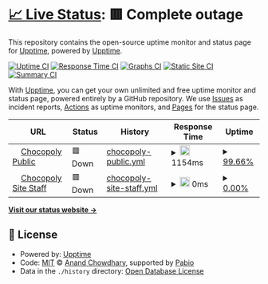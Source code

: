 # [📈 Live Status](https://demo.upptime.js.org): <!--live status--> **🟥 Complete outage**

This repository contains the open-source uptime monitor and status page for [Upptime](https://upptime.js.org), powered by [Upptime](https://github.com/upptime/upptime).

[![Uptime CI](https://github.com/chocopoly-epfl/status/workflows/Uptime%20CI/badge.svg)](https://github.com/chocopoly-epfl/status/actions?query=workflow%3A%22Uptime+CI%22)
[![Response Time CI](https://github.com/chocopoly-epfl/status/workflows/Response%20Time%20CI/badge.svg)](https://github.com/chocopoly-epfl/status/actions?query=workflow%3A%22Response+Time+CI%22)
[![Graphs CI](https://github.com/chocopoly-epfl/status/workflows/Graphs%20CI/badge.svg)](https://github.com/chocopoly-epfl/status/actions?query=workflow%3A%22Graphs+CI%22)
[![Static Site CI](https://github.com/chocopoly-epfl/status/workflows/Static%20Site%20CI/badge.svg)](https://github.com/chocopoly-epfl/status/actions?query=workflow%3A%22Static+Site+CI%22)
[![Summary CI](https://github.com/chocopoly-epfl/status/workflows/Summary%20CI/badge.svg)](https://github.com/chocopoly-epfl/status/actions?query=workflow%3A%22Summary+CI%22)

With [Upptime](https://upptime.js.org), you can get your own unlimited and free uptime monitor and status page, powered entirely by a GitHub repository. We use [Issues](https://github.com/upptime/upptime/issues) as incident reports, [Actions](https://github.com/chocopoly-epfl/status/actions) as uptime monitors, and [Pages](https://demo.upptime.js.org) for the status page.

<!--start: status pages-->
<!-- This summary is generated by Upptime (https://github.com/upptime/upptime) -->
<!-- Do not edit this manually, your changes will be overwritten -->
<!-- prettier-ignore -->
| URL | Status | History | Response Time | Uptime |
| --- | ------ | ------- | ------------- | ------ |
| <img alt="" src="https://icons.duckduckgo.com/ip3/chocopoly.ch.ico" height="13"> [Chocopoly Public](https://chocopoly.ch) | 🟥 Down | [chocopoly-public.yml](https://github.com/chocopoly-epfl/agep-status/commits/HEAD/history/chocopoly-public.yml) | <details><summary><img alt="Response time graph" src="./graphs/chocopoly-public/response-time-week.png" height="20"> 1154ms</summary><br><a href="https://chocopoly-epfl.github.io/status/history/chocopoly-public"><img alt="Response time 722" src="https://img.shields.io/endpoint?url=https%3A%2F%2Fraw.githubusercontent.com%2Fchocopoly-epfl%2Fagep-status%2FHEAD%2Fapi%2Fchocopoly-public%2Fresponse-time.json"></a><br><a href="https://chocopoly-epfl.github.io/status/history/chocopoly-public"><img alt="24-hour response time 3676" src="https://img.shields.io/endpoint?url=https%3A%2F%2Fraw.githubusercontent.com%2Fchocopoly-epfl%2Fagep-status%2FHEAD%2Fapi%2Fchocopoly-public%2Fresponse-time-day.json"></a><br><a href="https://chocopoly-epfl.github.io/status/history/chocopoly-public"><img alt="7-day response time 1154" src="https://img.shields.io/endpoint?url=https%3A%2F%2Fraw.githubusercontent.com%2Fchocopoly-epfl%2Fagep-status%2FHEAD%2Fapi%2Fchocopoly-public%2Fresponse-time-week.json"></a><br><a href="https://chocopoly-epfl.github.io/status/history/chocopoly-public"><img alt="30-day response time 723" src="https://img.shields.io/endpoint?url=https%3A%2F%2Fraw.githubusercontent.com%2Fchocopoly-epfl%2Fagep-status%2FHEAD%2Fapi%2Fchocopoly-public%2Fresponse-time-month.json"></a><br><a href="https://chocopoly-epfl.github.io/status/history/chocopoly-public"><img alt="1-year response time 722" src="https://img.shields.io/endpoint?url=https%3A%2F%2Fraw.githubusercontent.com%2Fchocopoly-epfl%2Fagep-status%2FHEAD%2Fapi%2Fchocopoly-public%2Fresponse-time-year.json"></a></details> | <details><summary><a href="https://chocopoly-epfl.github.io/status/history/chocopoly-public">99.66%</a></summary><a href="https://chocopoly-epfl.github.io/status/history/chocopoly-public"><img alt="All-time uptime 88.51%" src="https://img.shields.io/endpoint?url=https%3A%2F%2Fraw.githubusercontent.com%2Fchocopoly-epfl%2Fagep-status%2FHEAD%2Fapi%2Fchocopoly-public%2Fuptime.json"></a><br><a href="https://chocopoly-epfl.github.io/status/history/chocopoly-public"><img alt="24-hour uptime 97.61%" src="https://img.shields.io/endpoint?url=https%3A%2F%2Fraw.githubusercontent.com%2Fchocopoly-epfl%2Fagep-status%2FHEAD%2Fapi%2Fchocopoly-public%2Fuptime-day.json"></a><br><a href="https://chocopoly-epfl.github.io/status/history/chocopoly-public"><img alt="7-day uptime 99.66%" src="https://img.shields.io/endpoint?url=https%3A%2F%2Fraw.githubusercontent.com%2Fchocopoly-epfl%2Fagep-status%2FHEAD%2Fapi%2Fchocopoly-public%2Fuptime-week.json"></a><br><a href="https://chocopoly-epfl.github.io/status/history/chocopoly-public"><img alt="30-day uptime 97.88%" src="https://img.shields.io/endpoint?url=https%3A%2F%2Fraw.githubusercontent.com%2Fchocopoly-epfl%2Fagep-status%2FHEAD%2Fapi%2Fchocopoly-public%2Fuptime-month.json"></a><br><a href="https://chocopoly-epfl.github.io/status/history/chocopoly-public"><img alt="1-year uptime 88.51%" src="https://img.shields.io/endpoint?url=https%3A%2F%2Fraw.githubusercontent.com%2Fchocopoly-epfl%2Fagep-status%2FHEAD%2Fapi%2Fchocopoly-public%2Fuptime-year.json"></a></details>
| <img alt="" src="https://icons.duckduckgo.com/ip3/staff.chocopoly.ch.ico" height="13"> [Chocopoly Site Staff](https://staff.chocopoly.ch) | 🟥 Down | [chocopoly-site-staff.yml](https://github.com/chocopoly-epfl/agep-status/commits/HEAD/history/chocopoly-site-staff.yml) | <details><summary><img alt="Response time graph" src="./graphs/chocopoly-site-staff/response-time-week.png" height="20"> 0ms</summary><br><a href="https://chocopoly-epfl.github.io/status/history/chocopoly-site-staff"><img alt="Response time 1173" src="https://img.shields.io/endpoint?url=https%3A%2F%2Fraw.githubusercontent.com%2Fchocopoly-epfl%2Fagep-status%2FHEAD%2Fapi%2Fchocopoly-site-staff%2Fresponse-time.json"></a><br><a href="https://chocopoly-epfl.github.io/status/history/chocopoly-site-staff"><img alt="24-hour response time 0" src="https://img.shields.io/endpoint?url=https%3A%2F%2Fraw.githubusercontent.com%2Fchocopoly-epfl%2Fagep-status%2FHEAD%2Fapi%2Fchocopoly-site-staff%2Fresponse-time-day.json"></a><br><a href="https://chocopoly-epfl.github.io/status/history/chocopoly-site-staff"><img alt="7-day response time 0" src="https://img.shields.io/endpoint?url=https%3A%2F%2Fraw.githubusercontent.com%2Fchocopoly-epfl%2Fagep-status%2FHEAD%2Fapi%2Fchocopoly-site-staff%2Fresponse-time-week.json"></a><br><a href="https://chocopoly-epfl.github.io/status/history/chocopoly-site-staff"><img alt="30-day response time 1193" src="https://img.shields.io/endpoint?url=https%3A%2F%2Fraw.githubusercontent.com%2Fchocopoly-epfl%2Fagep-status%2FHEAD%2Fapi%2Fchocopoly-site-staff%2Fresponse-time-month.json"></a><br><a href="https://chocopoly-epfl.github.io/status/history/chocopoly-site-staff"><img alt="1-year response time 1173" src="https://img.shields.io/endpoint?url=https%3A%2F%2Fraw.githubusercontent.com%2Fchocopoly-epfl%2Fagep-status%2FHEAD%2Fapi%2Fchocopoly-site-staff%2Fresponse-time-year.json"></a></details> | <details><summary><a href="https://chocopoly-epfl.github.io/status/history/chocopoly-site-staff">0.00%</a></summary><a href="https://chocopoly-epfl.github.io/status/history/chocopoly-site-staff"><img alt="All-time uptime 36.94%" src="https://img.shields.io/endpoint?url=https%3A%2F%2Fraw.githubusercontent.com%2Fchocopoly-epfl%2Fagep-status%2FHEAD%2Fapi%2Fchocopoly-site-staff%2Fuptime.json"></a><br><a href="https://chocopoly-epfl.github.io/status/history/chocopoly-site-staff"><img alt="24-hour uptime 0.00%" src="https://img.shields.io/endpoint?url=https%3A%2F%2Fraw.githubusercontent.com%2Fchocopoly-epfl%2Fagep-status%2FHEAD%2Fapi%2Fchocopoly-site-staff%2Fuptime-day.json"></a><br><a href="https://chocopoly-epfl.github.io/status/history/chocopoly-site-staff"><img alt="7-day uptime 0.00%" src="https://img.shields.io/endpoint?url=https%3A%2F%2Fraw.githubusercontent.com%2Fchocopoly-epfl%2Fagep-status%2FHEAD%2Fapi%2Fchocopoly-site-staff%2Fuptime-week.json"></a><br><a href="https://chocopoly-epfl.github.io/status/history/chocopoly-site-staff"><img alt="30-day uptime 30.04%" src="https://img.shields.io/endpoint?url=https%3A%2F%2Fraw.githubusercontent.com%2Fchocopoly-epfl%2Fagep-status%2FHEAD%2Fapi%2Fchocopoly-site-staff%2Fuptime-month.json"></a><br><a href="https://chocopoly-epfl.github.io/status/history/chocopoly-site-staff"><img alt="1-year uptime 36.94%" src="https://img.shields.io/endpoint?url=https%3A%2F%2Fraw.githubusercontent.com%2Fchocopoly-epfl%2Fagep-status%2FHEAD%2Fapi%2Fchocopoly-site-staff%2Fuptime-year.json"></a></details>

<!--end: status pages-->

[**Visit our status website →**](https://demo.upptime.js.org)

## 📄 License

- Powered by: [Upptime](https://github.com/upptime/upptime)
- Code: [MIT](./LICENSE) © [Anand Chowdhary](https://anandchowdhary.com), supported by [Pabio](https://pabio.com)
- Data in the `./history` directory: [Open Database License](https://opendatacommons.org/licenses/odbl/1-0/)
